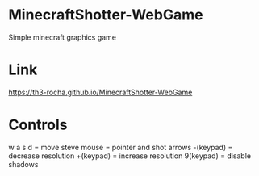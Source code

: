 # MinecraftShotter-WebGame
Simple minecraft graphics game
# Link
https://th3-rocha.github.io/MinecraftShotter-WebGame
# Controls
w a s d = move steve
mouse = pointer and shot arrows
-(keypad) = decrease resolution
+(keypad) = increase resolution
9(keypad) = disable shadows


